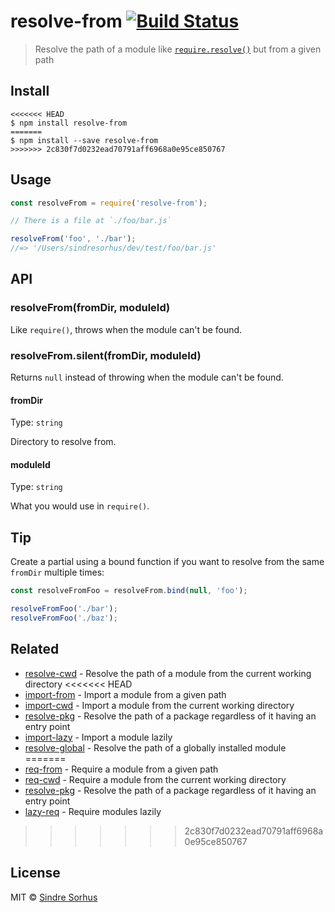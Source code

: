 # resolve-from [![Build Status](https://travis-ci.org/sindresorhus/resolve-from.svg?branch=master)](https://travis-ci.org/sindresorhus/resolve-from)

> Resolve the path of a module like [`require.resolve()`](https://nodejs.org/api/globals.html#globals_require_resolve) but from a given path


## Install

```
<<<<<<< HEAD
$ npm install resolve-from
=======
$ npm install --save resolve-from
>>>>>>> 2c830f7d0232ead70791aff6968a0e95ce850767
```


## Usage

```js
const resolveFrom = require('resolve-from');

// There is a file at `./foo/bar.js`

resolveFrom('foo', './bar');
//=> '/Users/sindresorhus/dev/test/foo/bar.js'
```


## API

### resolveFrom(fromDir, moduleId)

Like `require()`, throws when the module can't be found.

### resolveFrom.silent(fromDir, moduleId)

Returns `null` instead of throwing when the module can't be found.

#### fromDir

Type: `string`

Directory to resolve from.

#### moduleId

Type: `string`

What you would use in `require()`.


## Tip

Create a partial using a bound function if you want to resolve from the same `fromDir` multiple times:

```js
const resolveFromFoo = resolveFrom.bind(null, 'foo');

resolveFromFoo('./bar');
resolveFromFoo('./baz');
```


## Related

- [resolve-cwd](https://github.com/sindresorhus/resolve-cwd) - Resolve the path of a module from the current working directory
<<<<<<< HEAD
- [import-from](https://github.com/sindresorhus/import-from) - Import a module from a given path
- [import-cwd](https://github.com/sindresorhus/import-cwd) - Import a module from the current working directory
- [resolve-pkg](https://github.com/sindresorhus/resolve-pkg) - Resolve the path of a package regardless of it having an entry point
- [import-lazy](https://github.com/sindresorhus/import-lazy) - Import a module lazily
- [resolve-global](https://github.com/sindresorhus/resolve-global) - Resolve the path of a globally installed module
=======
- [req-from](https://github.com/sindresorhus/req-from) - Require a module from a given path
- [req-cwd](https://github.com/sindresorhus/req-cwd) - Require a module from the current working directory
- [resolve-pkg](https://github.com/sindresorhus/resolve-pkg) - Resolve the path of a package regardless of it having an entry point
- [lazy-req](https://github.com/sindresorhus/lazy-req) - Require modules lazily
>>>>>>> 2c830f7d0232ead70791aff6968a0e95ce850767


## License

MIT © [Sindre Sorhus](https://sindresorhus.com)
